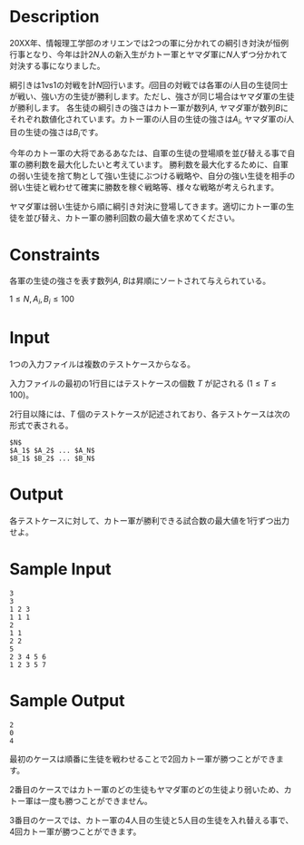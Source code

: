 # Description
20XX年、情報理工学部のオリエンでは2つの軍に分かれての綱引き対決が恒例行事となり、今年は計$2N$人の新入生がカトー軍とヤマダ軍に$N$人ずつ分かれて対決する事になりました。

綱引きは1vs1の対戦を計$N$回行います。$i$回目の対戦では各軍の$i$人目の生徒同士が戦い、強い方の生徒が勝利します。ただし、強さが同じ場合はヤマダ軍の生徒が勝利します。
各生徒の綱引きの強さはカトー軍が数列$A$, ヤマダ軍が数列$B$にそれぞれ数値化されています。カトー軍の$i$人目の生徒の強さは$A_i$, ヤマダ軍の$i$人目の生徒の強さは$B_i$です。

今年のカトー軍の大将であるあなたは、自軍の生徒の登場順を並び替える事で自軍の勝利数を最大化したいと考えています。
勝利数を最大化するために、自軍の弱い生徒を捨て駒として強い生徒にぶつける戦略や、自分の強い生徒を相手の弱い生徒と戦わせて確実に勝数を稼ぐ戦略等、様々な戦略が考えられます。

ヤマダ軍は弱い生徒から順に綱引き対決に登場してきます。適切にカトー軍の生徒を並び替え、カトー軍の勝利回数の最大値を求めてください。

# Constraints
各軍の生徒の強さを表す数列$A$, $B$は昇順にソートされて与えられている。

$1 \leq N, A_i , B_i \leq 100$

# Input
1つの入力ファイルは複数のテストケースからなる。

入力ファイルの最初の1行目にはテストケースの個数 $T$ が記される $(1 \leq T \leq 100)$。

2行目以降には、$T$ 個のテストケースが記述されており、各テストケースは次の形式で表される。

```
$N$
$A_1$ $A_2$ ... $A_N$
$B_1$ $B_2$ ... $B_N$
```

# Output
各テストケースに対して、カトー軍が勝利できる試合数の最大値を1行ずつ出力せよ。


# Sample Input
```
3
3
1 2 3
1 1 1
2
1 1
2 2
5
2 3 4 5 6
1 2 3 5 7
```

# Sample Output
```
2
0
4
```
最初のケースは順番に生徒を戦わせることで2回カトー軍が勝つことができます。

2番目のケースではカトー軍のどの生徒もヤマダ軍のどの生徒より弱いため、カトー軍は一度も勝つことができません。

3番目のケースでは、カトー軍の4人目の生徒と5人目の生徒を入れ替える事で、4回カトー軍が勝つことができます。


